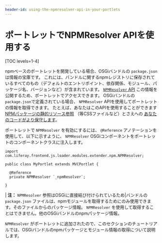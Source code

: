 ```yaml
---
header-id: using-the-npmresolver-api-in-your-portlets
---
```


# ポートレットでNPMResolver APIを使用する

[TOC levels=1-4]

npmベースのポートレットを開発している場合、OSGiバンドルの `package.json` は情報の宝庫です。 これには、バンドルに関するnpmレジストリに保存されているすべてのもの（デフォルトのエントリポイント、依存関係、モジュール、パッケージ名、バージョンなど）が含まれています。 [`NPMResolver` API](@app-ref@/foundation/latest/javadocs/com/liferay/frontend/js/loader/modules/extender/npm/NPMResolver.html) この情報を公開するため、ポートレットでアクセスできます。 OSGiバンドルの `package.json`で定義されている場合、 `NPMResolver` APIを使用してポートレットの情報を取得できます。 たとえば、あなたはこのAPIを使用することができます [NPMパッケージの静的リソース参照](/docs/7-1/tutorials/-/knowledge_base/t/obtaining-dependency-npm-package-descriptors) （等CSSファイルなど）とさえへの [あなたのコードがより保守します](/docs/7-1/tutorials/-/knowledge_base/t/referencing-an-npm-modules-package)。

ポートレットで `NPMResolver` を有効にするには、 `@Reference` アノテーションを使用して、以下に示すように、 `NPMResolver` OSGiコンポーネントをポートレットのコンポーネントクラスに注入します。

    import com.liferay.frontend.js.loader.modules.extender.npm.NPMResolver;
    
    public class MyPortlet extends MVCPortlet {
    
      @Reference
      private NPMResolver `_npmResolver`;
    
    }

| **注：** `NPMResolver` 参照はOSGiに直接結び付けられているため|バンドルの `package.json` ファイルは、npmモジュールを取得するためにのみ使用できます。そのファイルからのパッケージ情報。 `NPMResolver` を使用して取得することはできません。他のOSGiバンドルのnpmパッケージ情報。

`NPMResolver` がポートレットに追加されたので、このセクションのチュートリアルでは、OSGiバンドルのnpmパッケージとモジュール情報の取得について説明します。
